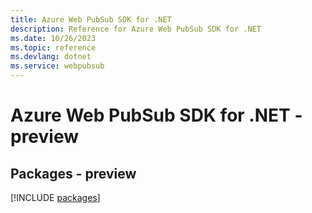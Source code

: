 ```yaml
---
title: Azure Web PubSub SDK for .NET
description: Reference for Azure Web PubSub SDK for .NET
ms.date: 10/26/2023
ms.topic: reference
ms.devlang: dotnet
ms.service: webpubsub
---
```

# Azure Web PubSub SDK for .NET - preview
## Packages - preview
[!INCLUDE [packages](web-pubsub-index.md)]